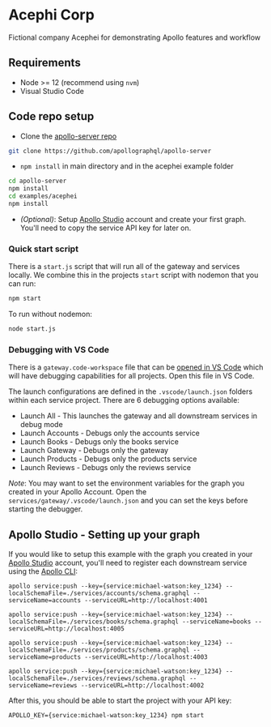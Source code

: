 # Acephi Corp

Fictional company Acephei for demonstrating Apollo features and workflow

## Requirements

* Node >= 12 (recommend using `nvm`)
* Visual Studio Code

## Code repo setup

* Clone the [apollo-server repo](https://github.com/apollographql/apollo-server)

```bash
git clone https://github.com/apollographql/apollo-server
```

* `npm install` in main directory and in the acephei example folder

```bash
cd apollo-server
npm install
cd examples/acephei
npm install
```

* *(Optional)*: Setup [Apollo Studio](https://studio.apollographql.com/) account and create your first graph. You'll need to copy the service API key for later on.

### Quick start script

There is a `start.js` script that will run all of the gateway and services locally. We combine this in the projects `start` script with nodemon that you can run:

```bash
npm start
```

To run without nodemon:

```bash
node start.js
```

### Debugging with VS Code

There is a `gateway.code-workspace` file that can be [opened in VS Code](https://code.visualstudio.com/docs/editor/multi-root-workspaces) which will have debugging capabilities for all projects. Open this file in VS Code.

The launch configurations are defined in the `.vscode/launch.json` folders within each service project. There are 6 debugging options available:

* Launch All - This launches the gateway and all downstream services in debug mode
* Launch Accounts - Debugs only the accounts service
* Launch Books - Debugs only the books service
* Launch Gateway - Debugs only the gateway
* Launch Products - Debugs only the products service
* Launch Reviews - Debugs only the reviews service

*Note*: You may want to set the environment variables for the graph you created in your Apollo Account. Open the `services/gateway/.vscode/launch.json` and you can set the keys before starting the debugger.

## Apollo Studio - Setting up your graph

If you would like to setup this example with the graph you created in your [Apollo Studio](https://studio.apollographql.com/) account, you'll need to register each downstream service using the [Apollo CLI](https://github.com/apollographql/apollo-tooling):

```
apollo service:push --key={service:michael-watson:key_1234} --localSchemaFile=./services/accounts/schema.graphql --serviceName=accounts --serviceURL=http://localhost:4001

apollo service:push --key={service:michael-watson:key_1234} --localSchemaFile=./services/books/schema.graphql --serviceName=books --serviceURL=http://localhost:4005

apollo service:push --key={service:michael-watson:key_1234} --localSchemaFile=./services/products/schema.graphql --serviceName=products --serviceURL=http://localhost:4003

apollo service:push --key={service:michael-watson:key_1234} --localSchemaFile=./services/reviews/schema.graphql --serviceName=reviews --serviceURL=http://localhost:4002
```

After this, you should be able to start the project with your API key:

```
APOLLO_KEY={service:michael-watson:key_1234} npm start
```
